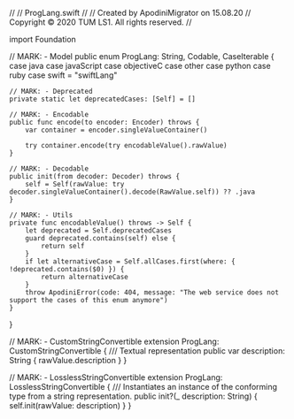 //
//  ProgLang.swift
//
//  Created by ApodiniMigrator on 15.08.20
//  Copyright © 2020 TUM LS1. All rights reserved.
//

import Foundation

// MARK: - Model
public enum ProgLang: String, Codable, CaseIterable {
    case java
    case javaScript
    case objectiveC
    case other
    case python
    case ruby
    case swift = "swiftLang"
    
    // MARK: - Deprecated
    private static let deprecatedCases: [Self] = []
    
    // MARK: - Encodable
    public func encode(to encoder: Encoder) throws {
        var container = encoder.singleValueContainer()
        
        try container.encode(try encodableValue().rawValue)
    }
    
    // MARK: - Decodable
    public init(from decoder: Decoder) throws {
        self = Self(rawValue: try decoder.singleValueContainer().decode(RawValue.self)) ?? .java
    }
    
    // MARK: - Utils
    private func encodableValue() throws -> Self {
        let deprecated = Self.deprecatedCases
        guard deprecated.contains(self) else {
            return self
        }
        if let alternativeCase = Self.allCases.first(where: { !deprecated.contains($0) }) {
            return alternativeCase
        }
        throw ApodiniError(code: 404, message: "The web service does not support the cases of this enum anymore")
    }
}

// MARK: - CustomStringConvertible
extension ProgLang: CustomStringConvertible {
    /// Textual representation
    public var description: String {
        rawValue.description
    }
}

// MARK: - LosslessStringConvertible
extension ProgLang: LosslessStringConvertible {
    /// Instantiates an instance of the conforming type from a string representation.
    public init?(_ description: String) {
        self.init(rawValue: description)
    }
}
